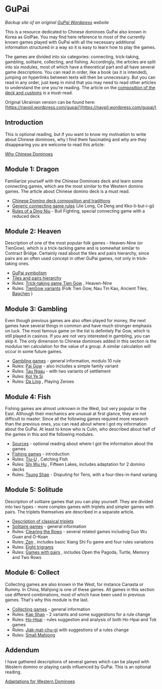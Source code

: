 # GuPai

_Backup site of an original [GuPai Wordpress](https://gupai.wordpress.com/) website_

This is a resource dedicated to Chinese dominoes GuPai also known in Korea as GolPae. You may find here reference to most of the currently known games played with GuPai with all the necessary additional information structured in a way so it is easy to learn how to play the games. 

The games are divided into six categories: connecting, trick-taking, gambling, solitaire, collecting, and fishing. Accordingly, the articles are split into six modules, most of which have a theoretical part and all have several game descriptions. You can read in order, like a book (as it is intended), jumping on hyperlinks between texts will then be unnecessary. But you can read in any order, just keep in mind that you may need to read other articles to understand the one you're reading. The article on the [composition of the deck and customs](/gupai/chinese-domino-deck-composition-and-traditions.html) is a must-read. 

Original Ukrainian version can be found here: [https://navpil.wordpress.com/gupai/](https://navpil.wordpress.com/gupai/) 

## Introduction 

This is optional reading, but if you want to know my motivation to write about Chinese dominoes, why I find them fascinating and why are they disappearing you are welcome to read this article: 

[Why Chinese Dominoes](/gupai/why-chinese-dominoes.html) 

## Module 1: Dragon 

Familiarize yourself with the Chinese Dominoes deck and learn some connecting games, which are the most similar to the Western domino games. The article about Chinese domino deck is a must read. 

 - [Chinese Domino deck composition and traditions](/gupai/gupai/chinese-domino-deck-composition-and-traditions.html) 
 - [Generic connecting game rules](/gupai/connecting-games.html) (Jie Long, Ce Deng and Kko-li-but-i-gi) 
 - [Rules of a Ding Niu](/gupai/connecting-games/ding-niu.html) - Bull Fighting, special connecting game with a reduced deck 

## Module 2: Heaven 

Description of one of the most popular folk games - Heaven-Nine (or TienGow), which is a trick-tacking game and is somewhat similar to Contract Bridge. Certainly read about the tiles and pairs hierarchy, since pairs are an often used concept in other GuPai games, not only in trick-taking ones. 

 - [GuPai symbolism](/gupai/symbolism-in-chinese-dominoes.html) 
 - [Tiles and pairs hierarchy](/gupai/tiles-and-pairs-hierarchy.html) 
 - Rules: [Trick-taking game Tien Gow](/gupai/tien-gow.html) , Heaven-Nine 
 - Rules: [TienGow variants](/gupai/tien-gow/tien-gow-variants.html) (Folk Tien Gow, Nau Tin Kau, Ancient Tiles, [Bagchen](https://www.pagat.com/domino/trick/bagchen.html) ) 

## Module 3: Gambling 

Even though previous games are also often played for money, the next games have several things in common and have much stronger emphasis on luck. The most famous game on the list is definitely Pai Gow, which is still played in casinos. If you are not very interested in gambling, you can skip it. The only dimension to Chinese dominoes added in this section is the modulus ten calculation for the value of a group. A similar calculation will occur in some future games. 

 - [Gambling games](/gupai/gambling-games.html) - general information, modulo 10 rule 
 - Rules: [Pai Gow](/gupai/gambling-games/pai-gow.html) - also includes a simple family variant 
 - Rules: [Tau Ngau](/gupai/gambling-games/tau-ngau.html) - with two variants of settlement 
 - Rules: [Kol Ye Si](/gupai/gambling-games/kol-ye-si.html) 
 - Rules: [Da Ling](/gupai/gambling-games/da-ling.html) , Playing Zeroes 

## Module 4: Fish 

Fishing games are almost unknown in the West, but very popular in the East. Although their mechanics are unusual at first glance, they are not difficult to master. Since all the following games required more research than the previous ones, you can read about where I got my information about the GuPai. At least to know who is Culin, who described about half of the games in this and the following modules. 

 - [Sources](/gupai/sources.html) - optional reading about where I got the information about the games 
 - [Fishing games](/gupai/fishing.html) - introduction 
 - Rules: [Tiu-U](/gupai/fishing/tiu-u.html) , Catching Fish 
 - Rules: [Shi Wu Hu](/gupai/fishing/shi-wu-hu.html) , Fifteen Lakes, includes adaptation for 2 domino decks 
 - Rules: [Tsung Shap](/gupai/fishing/tsung-shap.html) - Disputing for Tens, with a four-tiles-in-hand variang 

## Module 5: Solitude 

Description of solitaire games that you can play yourself. They are divided into two types - more complex games with triplets and simpler games with pairs. The triplets themselves are described in a separate article. 

 - [Description of classical triplets](/gupai/classical-triplets.html) 
 - [Solitaire games](/gupai/solitaires.html) - general information 
 - Rules: [Clearing the Rows](/gupai/solitaires/guo-wu-guan.html) - several related games including Guo Wu Guan and O-Koan 
 - Rules:[ Zen](/gupai/solitaires/zen.html) , includes basic Xiang Shi Fu game and four rules variations 
 - Rules: [Eight trigrams](/gupai/solitaires/eight-trigrams.html) 
 - Rules: [Games with pairs](/gupai/solitaires/pairs-solitaires.html) , includes Open the Pagoda, Turtle, Memory and Two Rows 

## Module 6: Collect 

Collecting games are also known in the West, for instance Canasta or Rummy. In China, Mahjong is one of these games. All games in this section use different combinations, most of which have been used in previous games. That's why this module is the last. 

 - [Collecting games](/gupai/collecting-games.html) - general information 
 - Rules: [Kap Shap](/gupai/collecting-games/kap-shap.html) - 2 variants and some suggestions for a rule change 
 - Rules: [Ho-Hpai](/gupai/collecting-games/ho-hpai.html) - rules suggestion and analysis of both Ho-Hpai and Tok games 
 - Rules: [Jjak-mat-chu-gi](/gupai/collecting-games/jjak-mat-chu-gi.html) with suggestions of a rules change 
 - Rules: [Small Mahjong](/gupai/collecting-games/small-mahjong.html) 

## Addendum 

I have gathered descriptions of several games which can be played with Western domino or playing cards influenced by GuPai. This is an optional reading. 

[Adaptations for Western Dominoes](/gupai/adaptations-for-western-dominoes.html) 

